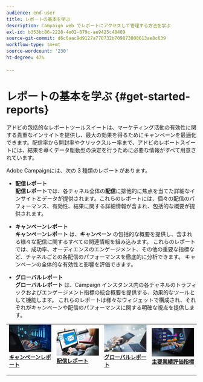 ```yaml
---
audience: end-user
title: レポートの基本を学ぶ
description: Campaign web でレポートにアクセスして管理する方法を学ぶ
exl-id: b353bc86-2228-4e02-879c-ae9425c48489
source-git-commit: d6c6aac9d9127a770732b709873008613ae8c639
workflow-type: tm+mt
source-wordcount: '230'
ht-degree: 47%

---
```


# レポートの基本を学ぶ {#get-started-reports}

アドビの包括的なレポートツールスイートは、マーケティング活動の有効性に関する貴重なインサイトを提供し、最大の効果を得るためにキャンペーンを最適化できます。配信率から開封率やクリックスルー率まで、アドビのレポートスイートには、結果を導くデータ駆動型の決定を行うために必要な情報がすべて用意されています。

Adobe Campaignには、次の 3 種類のレポートがあります。

* **配信レポート**\
  **配信レポート**&#x200B;では、各チャネル全体の&#x200B;**配信**&#x200B;に排他的に焦点を当てた詳細なインサイトとデータが提供されます。これらのレポートには、個々の配信のパフォーマンス、有効性、結果に関する詳細情報が含まれ、包括的な概要が提供されます。

* **キャンペーンレポート**\
  **キャンペーンレポート** は、**キャンペーン** の包括的な概要を提供し、含まれる様々な配信に関するすべての関連情報を組み込みます。 これらのレポートでは、成功率、オーディエンスのエンゲージメント、その他の重要な指標など、チャネルごとの各配信のパフォーマンスを徹底的に分析できます。 キャンペーンの全体的な有効性と影響を評価できます。

* **グローバルレポート**\
  **グローバルレポート** は、Campaign インスタンス内の各チャネルのトラフィックおよびエンゲージメント指標の統合概要を提供する、効果的なツールとして機能します。 これらのレポートは様々なウィジェットで構成され、それぞれがキャンペーンや配信のパフォーマンスに関する明確な視点を提供します。

<table style="table-layout:fixed"><tr style="border: 0;">
<td>
<a href="campaign-reports.md">
<img alt="[ キャンペーンレポートの概要 ]" src="assets/do-not-localize/campaign_report.jpeg">
</a>
<div>
<a href="campaign-reports.md"><strong>キャンペーンレポート</strong></a>
</div>
<p>
</td>
<td>
<a href="delivery-reports.md">
<img alt="[ 配信レポートのインサイト ]" src="assets/do-not-localize/email_report.jpeg">
</a>
<div><a href="delivery-reports.md"><strong>配信レポート</strong>
</div>
<p>
</td>
<td>
<a href="global-reports.md">
<img alt="[ グローバル レポートの概要 ]" src="assets/do-not-localize/push_report.jpeg">
</a>
<div>
<a href="global-reports.md"><strong>グローバルレポート</strong></a>
</div>
<p></td>
<td>
<a href="kpis.md">
<img alt="【主要業績評価指標の概要】" src="assets/do-not-localize/kpis.jpeg">
</a>
<div>
<a href="kpis.md"><strong>主要業績評価指標</strong></a>
</div>
<p>
</td>
</tr></table>
